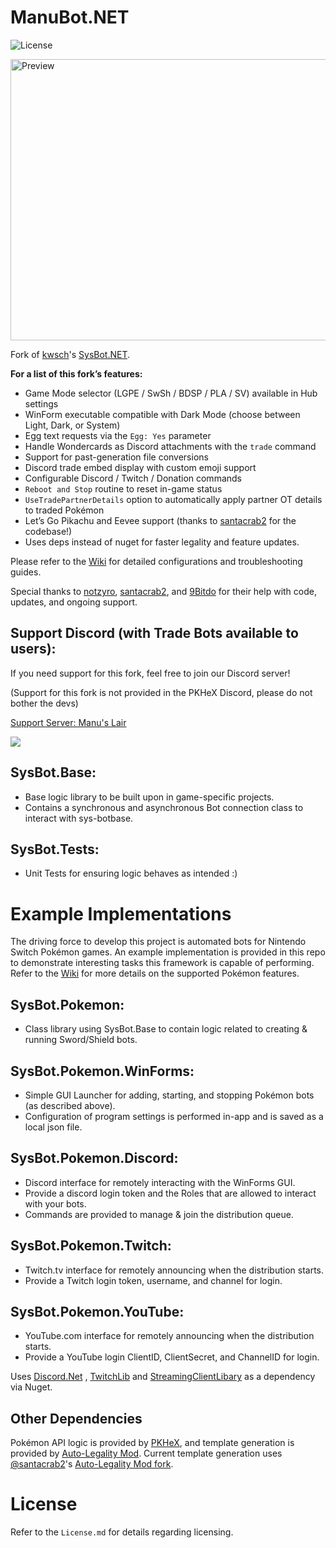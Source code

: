 # ManuBot.NET
![License](https://img.shields.io/badge/License-AGPLv3-blue.svg)

<img width="714" height="450" alt="Preview" src="https://github.com/user-attachments/assets/8102220c-6781-4d2b-b5c9-e50af1c13cf2" />

Fork of [kwsch](https://github.com/kwsch)'s [SysBot.NET](https://github.com/kwsch/SysBot.NET). 

**For a list of this fork’s features:**
* Game Mode selector (LGPE / SwSh / BDSP / PLA / SV) available in Hub settings
* WinForm executable compatible with Dark Mode (choose between Light, Dark, or System)
* Egg text requests via the `Egg: Yes` parameter
* Handle Wondercards as Discord attachments with the `trade` command
* Support for past-generation file conversions
* Discord trade embed display with custom emoji support
* Configurable Discord / Twitch / Donation commands
* `Reboot and Stop` routine to reset in-game status
* `UseTradePartnerDetails` option to automatically apply partner OT details to traded Pokémon
* Let’s Go Pikachu and Eevee support (thanks to [santacrab2](https://github.com/santacrab2/) for the codebase!)
* Uses deps instead of nuget for faster legality and feature updates.

Please refer to the [Wiki](https://github.com/Manu098vm/ManuBot.NET/wiki) for detailed configurations and troubleshooting guides.

Special thanks to [notzyro](https://github.com/zyro670), [santacrab2](https://github.com/santacrab2/), and [9Bitdo](https://github.com/9bitdo/) for their help with code, updates, and ongoing support.

## Support Discord (with Trade Bots available to users):

If you need support for this fork, feel free to join our Discord server!

(Support for this fork is not provided in the PKHeX Discord, please do not bother the devs)

[Support Server: Manu's Lair](https://discord.com/invite/yWveAjKbKt)

[<img src="https://canary.discordapp.com/api/guilds/693083823197519873/widget.png?style=banner2">](https://discord.gg/yWveAjKbKt)

## SysBot.Base:
- Base logic library to be built upon in game-specific projects.
- Contains a synchronous and asynchronous Bot connection class to interact with sys-botbase.

## SysBot.Tests:
- Unit Tests for ensuring logic behaves as intended :)

# Example Implementations

The driving force to develop this project is automated bots for Nintendo Switch Pokémon games. An example implementation is provided in this repo to demonstrate interesting tasks this framework is capable of performing. Refer to the [Wiki](https://github.com/kwsch/SysBot.NET/wiki) for more details on the supported Pokémon features.

## SysBot.Pokemon:
- Class library using SysBot.Base to contain logic related to creating & running Sword/Shield bots.

## SysBot.Pokemon.WinForms:
- Simple GUI Launcher for adding, starting, and stopping Pokémon bots (as described above).
- Configuration of program settings is performed in-app and is saved as a local json file.

## SysBot.Pokemon.Discord:
- Discord interface for remotely interacting with the WinForms GUI.
- Provide a discord login token and the Roles that are allowed to interact with your bots.
- Commands are provided to manage & join the distribution queue.

## SysBot.Pokemon.Twitch:
- Twitch.tv interface for remotely announcing when the distribution starts.
- Provide a Twitch login token, username, and channel for login.

## SysBot.Pokemon.YouTube:
- YouTube.com interface for remotely announcing when the distribution starts.
- Provide a YouTube login ClientID, ClientSecret, and ChannelID for login.

Uses [Discord.Net](https://github.com/discord-net/Discord.Net) , [TwitchLib](https://github.com/TwitchLib/TwitchLib) and [StreamingClientLibary](https://github.com/SaviorXTanren/StreamingClientLibrary) as a dependency via Nuget.

## Other Dependencies
Pokémon API logic is provided by [PKHeX](https://github.com/kwsch/PKHeX/), and template generation is provided by [Auto-Legality Mod](https://github.com/architdate/PKHeX-Plugins/). Current template generation uses [@santacrab2](https://www.github.com/santacrab2)'s [Auto-Legality Mod fork](https://github.com/santacrab2/PKHeX-Plugins).

# License
Refer to the `License.md` for details regarding licensing.

